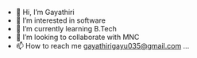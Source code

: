 - 👋 Hi, I’m Gayathiri
- 👀 I’m interested in software
- 🌱 I’m currently learning B.Tech
- 💞️ I’m looking to collaborate with MNC
- 📫 How to reach me gayathirigayu035@gmail.com
... 
<!---
Gayathirigayu035/Gayathirigayu035 is a ✨ special ✨ repository because its `README.md` (this file) appears on your GitHub profile.
You can click the Preview link to take a look at your changes.
--->
